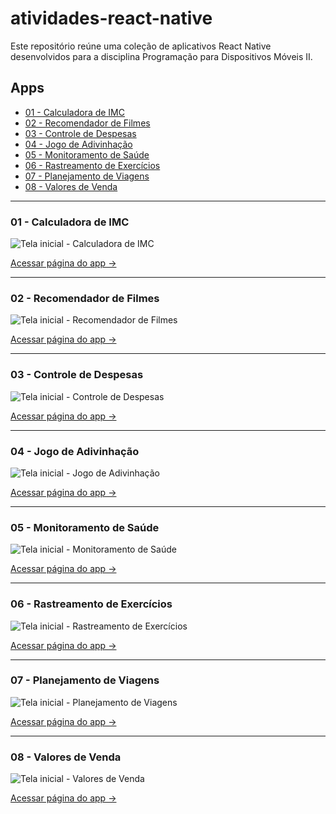 # atividades-react-native

Este repositório reúne uma coleção de aplicativos React Native desenvolvidos para a disciplina Programação para Dispositivos Móveis II.

## Apps

- [01 - Calculadora de IMC](#app-01)
- [02 - Recomendador de Filmes](#app-02)
- [03 - Controle de Despesas](#app-03)
- [04 - Jogo de Adivinhação](#app-04)
- [05 - Monitoramento de Saúde](#app-05)
- [06 - Rastreamento de Exercícios](#app-06)
- [07 - Planejamento de Viagens](#app-07)
- [08 - Valores de Venda](#app-08)

---

<a id="app-01"></a>
### 01 - Calculadora de IMC

![Tela inicial - Calculadora de IMC](00_img-apps/01_calculadora-imc/01.jpg)

[Acessar página do app →](01_calculadora-imc)

---

<a id="app-02"></a>
### 02 - Recomendador de Filmes

![Tela inicial - Recomendador de Filmes](00_img-apps/02_recomendador-filmes/01.jpg)

[Acessar página do app →](02_recomendador-filmes)

---

<a id="app-03"></a>
### 03 - Controle de Despesas

![Tela inicial - Controle de Despesas](00_img-apps/03_controle-despesas/01.jpg)

[Acessar página do app →](03_controle-despesas)

---

<a id="app-04"></a>
### 04 - Jogo de Adivinhação

![Tela inicial - Jogo de Adivinhação](00_img-apps/04_jogo-adivinhacao/01.jpg)

[Acessar página do app →](04_jogo-adivinhacao)

---

<a id="app-05"></a>
### 05 - Monitoramento de Saúde

![Tela inicial - Monitoramento de Saúde](00_img-apps/05_monitoramento-saude/01.jpg)

[Acessar página do app →](05_monitoramento-saude)

---

<a id="app-06"></a>
### 06 - Rastreamento de Exercícios

![Tela inicial - Rastreamento de Exercícios](00_img-apps/06_rastreamento-exercicios/01.jpg)

[Acessar página do app →](06_rastreamento-exercicios)

---

<a id="app-07"></a>
### 07 - Planejamento de Viagens

![Tela inicial - Planejamento de Viagens](00_img-apps/07_planejamento-viagens/01.jpg)

[Acessar página do app →](07_planejamento-viagens)

---

<a id="app-08"></a>
### 08 - Valores de Venda

![Tela inicial - Valores de Venda](00_img-apps/08_valores-venda/01.jpg)

[Acessar página do app →](08_valores-venda)
